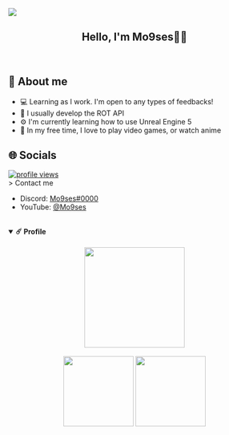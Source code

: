 <!-- Introduction -->
![](https://komarev.com/ghpvc/?moisesgamingtv9=your-github-username&color=red&style=plastic)
<div align="center">
  <h2> Hello, I'm Mo9ses👋🏽</h2>
  </a>
  <br />
</div>

<!-- About -->
<h2>📌 About me</h2>

- 💻 Learning as I work. I'm open to any types of feedbacks!
- 🤖 I usually develop the ROT API
- ⚙️ I'm currently learning how to use Unreal Engine 5
- 🎈 In my free time, I love to play video games, or watch anime

<!-- Socials -->
<h2>🌐 Socials</h2>
<div>  
  <a href="https://github.com/mo9ses">
    <img src="https://komarev.com/ghpvc/?username=moisesgamingtv9&label=Visitors" alt="profile views"/>
  </a>
</div>
> Contact me

- Discord: [Mo9ses#0000](https://discordapp.com/users/588506090124345396/)
- YouTube: [@Mo9ses](https://www.youtube.com/channel/UCIyuI9UVOzOQJ0XeGDgQ5uQ)


<!-- Profile -->
<br />
<details open="open">
  <summary><b>☄️ Profile</b></summary>
  <br />  
  <div align="center">
    <img height="200px" src="http://github-readme-streak-stats.herokuapp.com?user=mo9ses&theme=material-palenight&hide_border=true" />
    <br /><br />
    <img height="140px" src="https://github-readme-stats.vercel.app/api?username=mo9ses&hide_border=true&hide_title=true&count_private=true&include_all_commits=true&show_icons=true&theme=material-palenight" />
    <img height="140px" src="https://github-readme-stats.vercel.app/api/top-langs/?username=mo9ses&hide=html&hide_title=true&hide_border=true&layout=compact&langs_count=8&theme=material-palenight" />
    <br /><br />
  </div>
</details>

